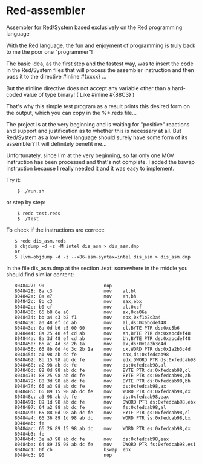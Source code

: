 # Red-assembler
Assembler for Red/System based exclusively on the Red programming language

With the Red language, the fun and enjoyment of programming is truly back to me the poor one "programmer"! 

The basic idea, as the first step and the fastest way, was to insert the code in the Red/System files that will process the assembler instruction and then pass it to the directive  #inline #{xxxx} ...

But the #inline directive does not accept any variable other than a hard-coded value of type binary! ( Like #inline #{88C3} )

That's why this simple test program as a result prints this desired form on the output, which you can copy in the %*.reds file...

The project is at the very beginning and is waiting for "positive" reactions and support and justification as to whether this is necessary at all. But Red/System as a low-level language should surely have some form of its assembler?
It will definitely benefit me...

Unfortunately, since I'm at the very beginning, so far only one MOV instruction has been processed and that's not complete.
I added the bswap instruction because I really needed it and it was easy to implement.

Try it:

        $ ./run.sh
or step by step:

        $ redc test.reds
        $ ./test
To check if the instructions are correct:

       $ redc dis_asm.reds
       $ objdump -d -z -M intel dis_asm > dis_asm.dmp
       or
       $ llvm-objdump -d -z --x86-asm-syntax=intel dis_asm > dis_asm.dmp
In the file dis_asm.dmp at the section .text: somewhere in the middle you should find similar content:

       8048427:	90                   	nop
       8048428:	8a c3                	mov    al,bl
       804842a:	8a e7                	mov    ah,bh
       804842c:	8b c3                	mov    eax,ebx
       804842e:	b0 cf                	mov    al,0xcf
       8048430:	66 b8 6e a0          	mov    ax,0xa06e
       8048434:	bb a4 c3 b2 f1       	mov    ebx,0xf1b2c3a4
       8048439:	a0 48 ef cd ab       	mov    al,ds:0xabcdef48
       804843e:	8a 0d b6 c5 00 00    	mov    cl,BYTE PTR ds:0xc5b6
       8048444:	8a 25 48 ef cd ab    	mov    ah,BYTE PTR ds:0xabcdef48
       804844a:	8a 3d 48 ef cd ab    	mov    bh,BYTE PTR ds:0xabcdef48
       8048450:	66 a1 4d 3c 2b 1a    	mov    ax,ds:0x1a2b3c4d
       8048456:	66 8b 0d 4d 3c 2b 1a 	mov    cx,WORD PTR ds:0x1a2b3c4d
       804845d:	a1 98 ab dc fe       	mov    eax,ds:0xfedcab98
       8048462:	8b 15 98 ab dc fe    	mov    edx,DWORD PTR ds:0xfedcab98
       8048468:	a2 98 ab dc fe       	mov    ds:0xfedcab98,al
       804846d:	88 0d 98 ab dc fe    	mov    BYTE PTR ds:0xfedcab98,cl
       8048473:	88 25 98 ab dc fe    	mov    BYTE PTR ds:0xfedcab98,ah
       8048479:	88 3d 98 ab dc fe    	mov    BYTE PTR ds:0xfedcab98,bh
       804847f:	66 a3 98 ab dc fe    	mov    ds:0xfedcab98,ax
       8048485:	66 89 15 98 ab dc fe 	mov    WORD PTR ds:0xfedcab98,dx
       804848c:	a3 98 ab dc fe       	mov    ds:0xfedcab98,eax
       8048491:	89 1d 98 ab dc fe    	mov    DWORD PTR ds:0xfedcab98,ebx
       8048497:	64 a2 98 ab dc fe    	mov    fs:0xfedcab98,al
       804849d:	65 88 0d 98 ab dc fe 	mov    BYTE PTR gs:0xfedcab98,cl
       80484a4:	66 36 89 1d 98 ab dc 	mov    WORD PTR ss:0xfedcab98,bx
       80484ab:	fe 
       80484ac:	66 26 89 15 98 ab dc 	mov    WORD PTR es:0xfedcab98,dx
       80484b3:	fe 
       80484b4:	3e a3 98 ab dc fe    	mov    ds:0xfedcab98,eax
       80484ba:	64 89 35 98 ab dc fe 	mov    DWORD PTR fs:0xfedcab98,esi
       80484c1:	0f cb                	bswap  ebx
       80484c3:	90                   	nop